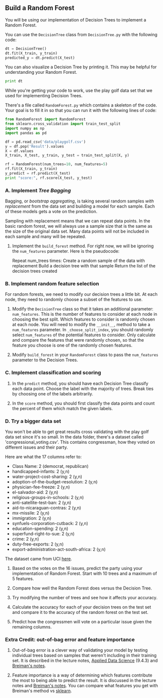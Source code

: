 ## Build a Random Forest

You will be using our implementation of Decision Trees to implement a Random Forest.

You can use the `DecisionTree` class from `DecisionTree.py` with the following code:

```python
dt = DecisionTree()
dt.fit(X_train, y_train)
predicted_y = dt.predict(X_test)
```

You can also visualize a Decision Tree by printing it. This may be helpful for understanding your Random Forest.

```python
print dt
```

While you're getting your code to work, use the play golf data set that we used for implementing Decision Trees.

There's a file called `RandomForest.py` which contains a skeleton of the code. Your goal is to fill it in so that you can run it with the following lines of code:

```python
from RandomForest import RandomForest
from sklearn.cross_validation import train_test_split
import numpy as np
import pandas as pd

df = pd.read_csv('data/playgolf.csv')
y = df.pop('Result').values
X = df.values
X_train, X_test, y_train, y_test = train_test_split(X, y)

rf = RandomForest(num_trees=10, num_features=5)
rf.fit(X_train, y_train)
y_predict = rf.predict(X_test)
print "score:", rf.score(X_test, y_test)
```

### A. Implement *Tree Bagging*

Bagging, or *bootstrap aggregating*, is taking several random samples *with replacement* from the data set and building a model for each sample. Each of these models gets a vote on the prediction.

Sampling with replacement means that we can repeat data points. In the basic random forest, we will always use a sample size that is the same as the size of the original data set. Many data points will not be included in each sample and many will be repeated.

1. Implement the `build_forest` method. For right now, we will be ignoring the `num_features` parameter. Here is the pseudocode:

      Repeat num_trees times:
          Create a random sample of the data with replacement
          Build a decision tree with that sample
      Return the list of the decision trees created


### B. Implement random feature selection

For random forests, we need to modify our decision trees a little bit. At each node, they need to randomly choose a subset of the features to use.

1. Modify the `DecisionTree` class so that it takes an additional parameter: `num_features`. This is the number of features to consider at each node in choosing the best split. Which features to consider is randomly chosen at each node. You will need to modify the `__init__`, method to take a `num_features` parameter. In `_choose_split_index`, you should randomly select `num_features` of the potential features to consider. Only calculate and compare the features that were randomly chosen, so that the feature you choose is one of the randomly chosen features.

2. Modify `build_forest` in your `RandomForest` class to pass the `num_features` parameter to the Decision Trees.


### C. Implement classification and scoring

1. In the `predict` method, you should have each Decision Tree classify each data point. Choose the label with the majority of trees. Break ties by choosing one of the labels arbitrarily.

2. In the `score` method, you should first classify the data points and count the percent of them which match the given labels.


### D. Try a bigger data set

You won't be able to get great results cross validating with the play golf data set since it's so small. In the data folder, there's a dataset called 'congressional_voting.csv'. This contains congressman, how they voted on different issues and their party.

Here are what the 17 columns refer to:

* Class Name: 2 (democrat, republican)
* handicapped-infants: 2 (y,n)
* water-project-cost-sharing: 2 (y,n)
* adoption-of-the-budget-resolution: 2 (y,n)
* physician-fee-freeze: 2 (y,n)
* el-salvador-aid: 2 (y,n)
* religious-groups-in-schools: 2 (y,n)
* anti-satellite-test-ban: 2 (y,n)
* aid-to-nicaraguan-contras: 2 (y,n)
* mx-missile: 2 (y,n)
* immigration: 2 (y,n)
* synfuels-corporation-cutback: 2 (y,n)
* education-spending: 2 (y,n)
* superfund-right-to-sue: 2 (y,n)
* crime: 2 (y,n)
* duty-free-exports: 2 (y,n)
* export-administration-act-south-africa: 2 (y,n)

The dataset came from UCI [here](https://archive.ics.uci.edu/ml/datasets/Congressional+Voting+Records).

1. Based on the votes on the 16 issues, predict the party using your implementation of Random Forest. Start with 10 trees and a maximum of 5 features.

2. Compare how well the Random Forest does versus the Decision Tree.

3. Try modifying the number of trees and see how it affects your accuracy.

4. Calculate the accuracy for each of your decision trees on the test set and compare it to the accuracy of the random forest on the test set.

5. Predict how the congressmen will vote on a particular issue given the remaining columns.


### Extra Credit: out-of-bag error and feature importance

1. Out-of-bag error is a clever way of validating your model by testing individual trees based on samples that weren't including in their training set. It is described in the lecture notes, [Applied Data Science](http://columbia-applied-data-science.github.io/appdatasci.pdf) (9.4.3) and [Breiman's notes](http://www.stat.berkeley.edu/~breiman/RandomForests/cc_home.htm#ooberr).

2. Feature importance is a way of determining which features contribute the most to being able to predict the result. It is discussed in the lecture notes and [Breiman's notes](http://www.stat.berkeley.edu/~breiman/RandomForests/cc_home.htm#varimp). You can compare what features you get with Breiman's method vs [sklearn](http://scikit-learn.org/stable/modules/ensemble.html#feature-importance-evaluation).